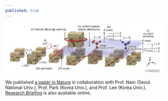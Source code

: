 ```yaml
---
published: true
---
```

<p><img src="https://raw.githubusercontent.com/seokjaeyoo/seokjaeyoo.github.io/gh-pages/_posts/d41586-022-03632-5_23807338.png" style="max-width: 100%; height: auto;"></p>

We published [a paper in Nature](https://doi.org/10.1038/s41586-022-05353-1) in collaboration with Prof. Nam (Seoul National Univ.), Prof. Park (Korea Univ.), and Prof. Lee (Korea Univ.). [Research Briefing](https://www.nature.com/articles/d41586-022-03632-5) is also available online.
